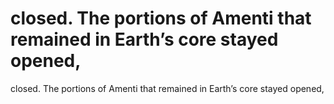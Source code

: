 # closed. The portions of Amenti that remained in Earth’s core stayed opened,

closed. The portions of Amenti that remained in Earth’s core stayed opened,